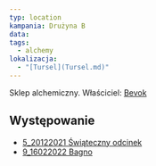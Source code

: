 ```yaml
---
typ: location
kampania: Drużyna B
data: 
tags:
  - alchemy
lokalizacja:
  - "[Tursel](Tursel.md)"
---
```

Sklep alchemiczny.
Właściciel: [Bevok](../NPC/Bevok.md)

## Występowanie
- [5_20122021 Świąteczny odcinek](../sesje/5_20122021%20%C5%9Awi%C4%85teczny%20odcinek.md)
- [9_16022022 Bagno](../sesje/9_16022022%20Bagno.md)
